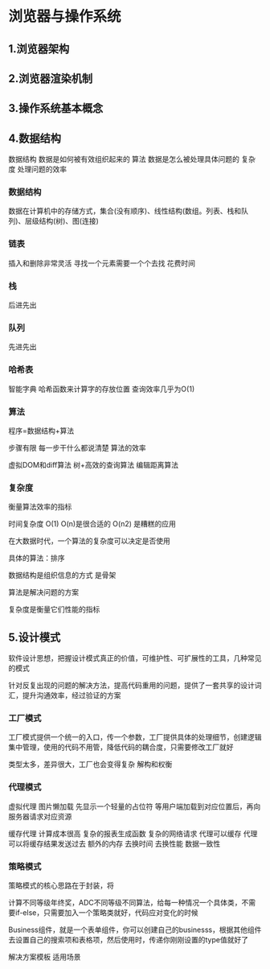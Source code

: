 # 浏览器与操作系统

## 1.浏览器架构



## 2.浏览器渲染机制



## 3.操作系统基本概念







## 4.数据结构

数据结构 数据是如何被有效组织起来的   算法 数据是怎么被处理具体问题的  复杂度 处理问题的效率

### 数据结构

数据在计算机中的存储方式，集合(没有顺序)、线性结构(数组。列表、栈和队列)、层级结构(树)、图(连接)

### 链表

插入和删除非常灵活 寻找一个元素需要一个个去找 花费时间

### 栈

后进先出 

### 队列

先进先出

### 哈希表

智能字典 哈希函数来计算字的存放位置  查询效率几乎为O(1)

### 算法

程序=数据结构+算法

步骤有限 每一步干什么都说清楚 算法的效率

虚拟DOM和diff算法  树+高效的查询算法 编辑距离算法

### 复杂度

衡量算法效率的指标  

时间复杂度 O(1) O(n)是很合适的 O(n2) 是糟糕的应用

在大数据时代，一个算法的复杂度可以决定是否使用

具体的算法：排序 

数据结构是组织信息的方式 是骨架

算法是解决问题的方案

复杂度是衡量它们性能的指标

## 5.设计模式

软件设计思想，把握设计模式真正的价值，可维护性、可扩展性的工具，几种常见的模式

针对反复出现的问题的解决方法，提高代码重用的问题，提供了一套共享的设计词汇，提升沟通效率，经过验证的方案

### 工厂模式

工厂模式提供一个统一的入口，传一个参数，工厂提供具体的处理细节，创建逻辑集中管理，使用的代码不用管，降低代码的耦合度，只需要修改工厂就好

类型太多，差异很大，工厂也会变得复杂 解构和权衡

### 代理模式

虚拟代理 图片懒加载  先显示一个轻量的占位符 等用户端加载到对应位置后，再向服务器请求对应资源

缓存代理 计算成本很高 复杂的报表生成函数 复杂的网络请求 代理可以缓存 代理可以将缓存结果发送过去 额外的内存 去换时间 去换性能 数据一致性 

### 策略模式

策略模式的核心思路在于封装，将

计算不同等级年终奖，ADC不同等级不同算法，给每一种情况一个具体类，不需要if-else，只需要加入一个策略类就好，代码应对变化的时候

Business组件，就是一个表单组件，你可以创建自己的businesss，根据其他组件去设置自己的搜索项和表格项，然后使用时，传递你刚刚设置的type值就好了

解决方案模板 适用场景

















